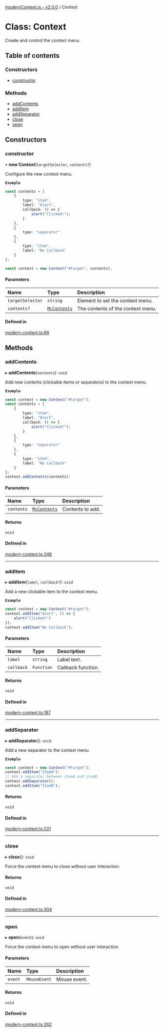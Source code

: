 [modernContext.js - v2.0.0](../README.md) / Context

# Class: Context

Create and control the context menu.

## Table of contents

### Constructors

- [constructor](Context.md#constructor)

### Methods

- [addContents](Context.md#addcontents)
- [addItem](Context.md#additem)
- [addSeparator](Context.md#addseparator)
- [close](Context.md#close)
- [open](Context.md#open)

## Constructors

### constructor

• **new Context**(`targetSelector`, `contents?`)

Configure the new context menu.

**`Example`**

```ts
const contents = [
    {
        type: "item",
        label: "Alert",
        callback: () => {
            alert("Clicked!");
        }
    },
    {
        type: "separator"
    },
    {
        type: "item",
        label: "No Callback"
    }
];

const context = new Context("#target", contents);
```

#### Parameters

| Name | Type | Description |
| :------ | :------ | :------ |
| `targetSelector` | `string` | Element to set the context menu. |
| `contents?` | [`McContents`](../README.md#mccontents) | The contents of the context menu. |

#### Defined in

[modern-context.ts:66](https://github.com/Robot-Inventor/modern-context.js/blob/4ac740e/src/modern-context.ts#L66)

## Methods

### addContents

▸ **addContents**(`contents`): `void`

Add new contents (clickable items or separators) to the context menu.

**`Example`**

```ts
const context = new Context("#target");
const contents = [
    {
        type: "item",
        label: "Alert",
        callback: () => {
            alert("Clicked!");
        }
    },
    {
        type: "separator"
    },
    {
        type: "item",
        label: "No Callback"
    }
];
context.addContents(contents);
```

#### Parameters

| Name | Type | Description |
| :------ | :------ | :------ |
| `contents` | [`McContents`](../README.md#mccontents) | Contents to add. |

#### Returns

`void`

#### Defined in

[modern-context.ts:248](https://github.com/Robot-Inventor/modern-context.js/blob/4ac740e/src/modern-context.ts#L248)

___

### addItem

▸ **addItem**(`label`, `callback?`): `void`

Add a new clickable item to the context menu.

**`Example`**

```ts
const context = new Context("#target");
context.addItem("Alert", () => {
    alert("Clicked!")
});
context.addItem("No Callback");
```

#### Parameters

| Name | Type | Description |
| :------ | :------ | :------ |
| `label` | `string` | Label text. |
| `callback` | `Function` | Callback function. |

#### Returns

`void`

#### Defined in

[modern-context.ts:187](https://github.com/Robot-Inventor/modern-context.js/blob/4ac740e/src/modern-context.ts#L187)

___

### addSeparator

▸ **addSeparator**(): `void`

Add a new separator to the context menu.

**`Example`**

```ts
const context = new Context("#target");
context.addItem("ItemA");
// Add a separator between itemA and itemB.
context.addSeparator();
context.addItem("ItemB");
```

#### Returns

`void`

#### Defined in

[modern-context.ts:221](https://github.com/Robot-Inventor/modern-context.js/blob/4ac740e/src/modern-context.ts#L221)

___

### close

▸ **close**(): `void`

Force the context menu to close without user interaction.

#### Returns

`void`

#### Defined in

[modern-context.ts:304](https://github.com/Robot-Inventor/modern-context.js/blob/4ac740e/src/modern-context.ts#L304)

___

### open

▸ **open**(`event`): `void`

Force the context menu to open without user interaction.

#### Parameters

| Name | Type | Description |
| :------ | :------ | :------ |
| `event` | `MouseEvent` | Mouse event. |

#### Returns

`void`

#### Defined in

[modern-context.ts:262](https://github.com/Robot-Inventor/modern-context.js/blob/4ac740e/src/modern-context.ts#L262)
